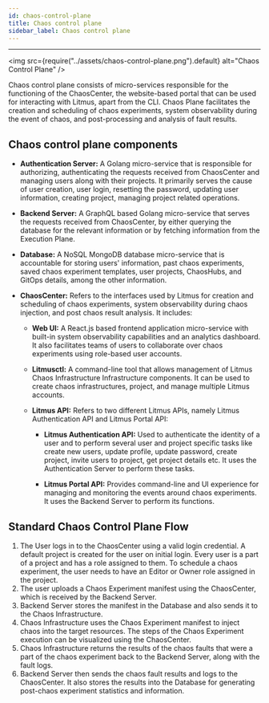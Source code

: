 ```yaml
---
id: chaos-control-plane
title: Chaos control plane
sidebar_label: Chaos control plane
---
```


---

<img src={require("../assets/chaos-control-plane.png").default} alt="Chaos Control Plane" />

Chaos control plane consists of micro-services responsible for the functioning of the ChaosCenter, the website-based portal that can be used for interacting with Litmus, apart from the CLI. Chaos Plane facilitates the creation and scheduling of chaos experiments, system observability during the event of chaos, and post-processing and analysis of fault results.

## Chaos control plane components

- **Authentication Server:** A Golang micro-service that is responsible for authorizing, authenticating the requests received from ChaosCenter and managing users along with their projects. It primarily serves the cause of user creation, user login, resetting the password, updating user information, creating project, managing project related operations.

- **Backend Server:** A GraphQL based Golang micro-service that serves the requests received from ChaosCenter, by either querying the database for the relevant information or by fetching information from the Execution Plane.

- **Database:** A NoSQL MongoDB database micro-service that is accountable for storing users' information, past chaos experiments, saved chaos experiment templates, user projects, ChaosHubs, and GitOps details, among the other information.

- **ChaosCenter:** Refers to the interfaces used by Litmus for creation and scheduling of chaos experiments, system observability during chaos injection, and post chaos result analysis. It includes:

  - **Web UI:** A React.js based frontend application micro-service with built-in system observability capabilities and an analytics dashboard. It also facilitates teams of users to collaborate over chaos experiments using role-based user accounts.

  - **Litmusctl:** A command-line tool that allows management of Litmus Chaos Infrastructure Infrastructure components. It can be used to create chaos infrastructures, project, and manage multiple Litmus accounts.

  - **Litmus API:** Refers to two different Litmus APIs, namely Litmus Authentication API and Litmus Portal API:

    - **Litmus Authentication API:** Used to authenticate the identity of a user and to perform several user and project specific tasks like create new users, update profile, update password, create project, invite users to project, get project details etc. It uses the Authentication Server to perform these tasks.

    - **Litmus Portal API:** Provides command-line and UI experience for managing and monitoring the events around chaos experiments. It uses the Backend Server to perform its functions.

## Standard Chaos Control Plane Flow

1. The User logs in to the ChaosCenter using a valid login credential. A default project is created for the user on initial login. Every user is a part of a project and has a role assigned to them. To schedule a chaos experiment, the user needs to have an Editor or Owner role assigned in the project.
2. The user uploads a Chaos Experiment manifest using the ChaosCenter, which is received by the Backend Server.
3. Backend Server stores the manifest in the Database and also sends it to the Chaos Infrastructure.
4. Chaos Infrastructure uses the Chaos Experiment manifest to inject chaos into the target resources. The steps of the Chaos Experiment execution can be visualized using the ChaosCenter.
5. Chaos Infrastructure returns the results of the chaos faults that were a part of the chaos experiment back to the Backend Server, along with the fault logs.
6. Backend Server then sends the chaos fault results and logs to the ChaosCenter. It also stores the results into the Database for generating post-chaos experiment statistics and information.
